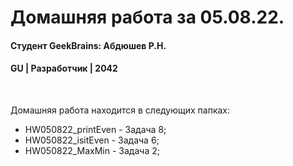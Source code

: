 # Домашняя работа за 05.08.22.
#### Студент GeekBrains: Абдюшев Р.Н.
#### GU | Разработчик | 2042
<br>

Домашняя работа находится в следующих папках:
* HW050822_printEven - Задача 8;
* HW050822_isitEven - Задача 6;
* HW050822_MaxMin - Задача 2;